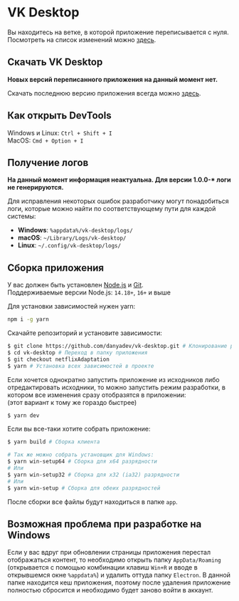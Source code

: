 # VK Desktop

Вы находитесь на ветке, в которой приложение переписывается с нуля.  
Посмотреть на список изменений можно
[здесь](https://github.com/danyadev/vk-desktop/blob/netflixAdaptation/CHANGELOG.md).

## Скачать VK Desktop

__Новых версий переписанного приложения на данный момент нет.__

Скачать последнюю версию приложения всегда можно [здесь](https://github.com/danyadev/vk-desktop/releases).

## Как открыть DevTools

Windows и Linux: `Ctrl + Shift + I`  
MacOS: `Cmd + Option + I`

## Получение логов

__На данный момент информация неактуальна. Для версии 1.0.0-* логи не генерируются.__

Для исправления некоторых ошибок разработчику могут понадобиться логи,
которые можно найти по соответствующему пути для каждой системы:

* **Windows**: `%appdata%/vk-desktop/logs/`
* **macOS**: `~/Library/Logs/vk-desktop/`
* **Linux**: `~/.config/vk-desktop/logs/`

## Сборка приложения

У вас должен быть установлен [Node.js](http://nodejs.org) и [Git](https://git-scm.com/downloads).  
Поддерживаемые версии Node.js: `14.18+`, `16+` и выше

Для установки зависимостей нужен yarn:
```bash
npm i -g yarn
```

Скачайте репозиторий и установите зависимости:
```bash
$ git clone https://github.com/danyadev/vk-desktop.git # Клонирование репозитория
$ cd vk-desktop # Переход в папку приложения
$ git checkout netflixAdaptation
$ yarn # Установка всех зависимостей в проекте
```

Если хочется однократно запустить приложение из исходников либо отредактировать исходники,
то можно запустить режим разработки, в котором все изменения сразу отобразятся в приложении:  
(этот вариант к тому же гораздо быстрее)
```bash
$ yarn dev
```

Если вы все-таки хотите собрать приложение:
```bash
$ yarn build # Сборка клиента

# Так же можно собрать установщик для Windows:
$ yarn win-setup64 # Сборка для x64 разрядности
# Или
$ yarn win-setup32 # Сборка для x32 (ia32) разрядности
# Или
$ yarn win-setup # Сборка для обеих разрядностей
```

После сборки все файлы будут находиться в папке `app`.

## Возможная проблема при разработке на Windows

Если у вас вдруг при обновлении страницы приложения перестал отображаться контент, то необходимо
открыть папку `AppData/Roaming` (открывается с помощью комбинации клавиш `Win+R` и вводе в открывшемся окне `%appdata%`)
и удалить оттуда папку `Electron`. В данной папке находится кеш приложения, поэтому
после удаления приложение полностью сбросится и необходимо будет заново войти в аккаунт.
